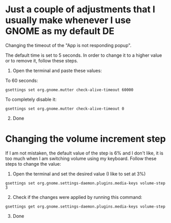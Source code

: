 # Just a couple of adjustments that I usually make whenever I use GNOME as my default DE

Changing the timeout of the "App is not responding popup".

The default time is set to 5 seconds. In order to change it to a higher value or to remove it, follow these steps.

1. Open the terminal and paste these values:

To 60 seconds:
```plaintext 
gsettings set org.gnome.mutter check-alive-timeout 60000
```
To completely disable it:
```plaintext
gsettings set org.gnome.mutter check-alive-timeout 0
```
2. Done

# Changing the volume increment step

If I am not mistaken, the default value of the step is 6% and I don't like, it is too much when I am switching volume using my keyboard. Follow these steps to change the value:

1. Open the terminal and set the desired value (I like to set at 3%)
```plaintext
gsettings set org.gnome.settings-daemon.plugins.media-keys volume-step 3
```
2. Check if the changes were applied by running this command:
```plaintext
gsettings get org.gnome.settings-daemon.plugins.media-keys volume-step
```
3. Done